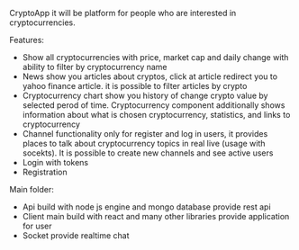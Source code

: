  CryptoApp it will be platform for people who are interested in cryptocurrencies. 
 
 Features:
 - Show all cryptocurrencies with price, market cap and daily change with ability to filter by cryptocurrency name
 - News show you articles about cryptos, click at article redirect you to yahoo finance article. it is possible to filter articles by crypto 
 - Cryptocurrency chart show you history of change crypto value by selected perod of time. Cryptocurrency component additionally shows information about 
   what is chosen cryptocurrency, statistics, and links to cryptocurrency
 - Channel functionality only for register and log in users, it provides places to talk about cryptocurrency topics in real live (usage with socekts). It is possible to create 
   new channels and see active users
 - Login with tokens 
 - Registration 
 
 Main folder: 
 - Api build with node js engine and mongo database provide rest api
 - Client main build with react and many other libraries provide application for user 
 - Socket provide realtime chat 
